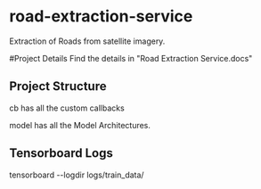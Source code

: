 # road-extraction-service
Extraction of Roads from satellite imagery.

#Project Details
Find the details in "Road Extraction Service.docs"

## Project Structure
cb has all the custom callbacks

model has all the Model Architectures. 


## Tensorboard Logs
tensorboard --logdir logs/train_data/
